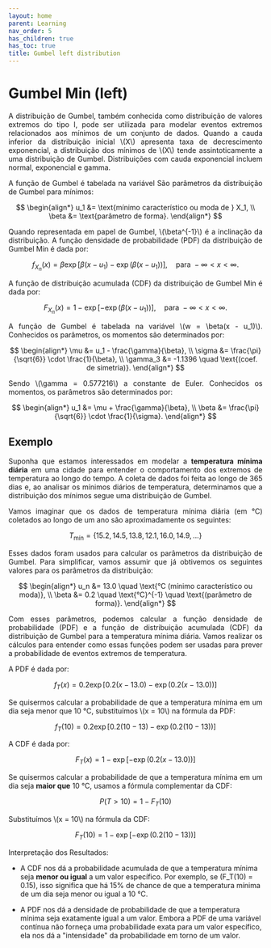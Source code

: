 ```yaml
---
layout: home
parent: Learning
nav_order: 5
has_children: true
has_toc: true
title: Gumbel left distribution
---
```


<!--Don't delete ths script-->
<script src = "https://polyfill.io/v3/polyfill.min.js?features=es6"></script>
<script id = "MathJax-script" async src="https://cdn.jsdelivr.net/npm/mathjax@3/es5/tex-mml-chtml.js"></script>
<!--Don't delete ths script-->

<h1>Gumbel Min (left)</h1>

<p align="justify">A distribuição de Gumbel, também conhecida como distribuição de valores extremos do tipo I, pode ser utilizada para modelar eventos extremos relacionados aos mínimos de um conjunto de dados. Quando a cauda inferior da distribuição inicial \(X\) apresenta taxa de decrescimento exponencial, a distribuição dos mínimos de \(X\) tende assintoticamente a uma distribuição de Gumbel. Distribuições com cauda exponencial incluem normal, exponencial e gamma.</p>

<p align="justify">A função de Gumbel é tabelada na variável São parâmetros da distribuição de Gumbel para mínimos:</p>

$$
\begin{align*}
u_1 &= \text{mínimo característico ou moda de } X_1, \\
\beta &= \text{parâmetro de forma}.
\end{align*}
$$

<p align="justify">Quando representada em papel de Gumbel, \(\beta^{-1}\) é a inclinação da distribuição. A função densidade de probabilidade (PDF) da distribuição de Gumbel Min é dada por:</p>

$$
f_{X_n}(x) = \beta \exp\left[\beta(x - u_1) - \exp(\beta(x - u_1))\right], \quad \text{para } -\infty < x < \infty.
$$

<p align="justify">A função de distribuição acumulada (CDF) da distribuição de Gumbel Min é dada por:</p>

$$
F_{X_n}(x) = 1 - \exp\left[-\exp(\beta(x - u_1))\right], \quad \text{para } -\infty < x < \infty.
$$

<p align="justify">A função de Gumbel é tabelada na variável \(w = \beta(x - u_1)\). Conhecidos os parâmetros, os momentos são determinados por:</p>

$$
\begin{align*}
\mu &= u_1 - \frac{\gamma}{\beta}, \\
\sigma &= \frac{\pi}{\sqrt{6}} \cdot \frac{1}{\beta}, \\
\gamma_3 &= -1.1396 \quad \text{(coef. de simetria)}.
\end{align*}
$$

<p align="justify">Sendo \(\gamma = 0.577216\) a constante de Euler. Conhecidos os momentos, os parâmetros são determinados por: </p>

$$
\begin{align*}
u_1 &= \mu + \frac{\gamma}{\beta}, \\
\beta &= \frac{\pi}{\sqrt{6}} \cdot \frac{1}{\sigma}.
\end{align*}
$$

<h2>Exemplo</h2>

<p align="justify">Suponha que estamos interessados em modelar a <strong>temperatura mínima diária</strong> em uma cidade para entender o comportamento dos extremos de temperatura ao longo do tempo. A coleta de dados foi feita ao longo de 365 dias e, ao analisar os mínimos diários de temperatura, determinamos que a distribuição dos mínimos segue uma distribuição de Gumbel.</p>

<p align="justify">Vamos imaginar que os dados de temperatura mínima diária (em °C) coletados ao longo de um ano são aproximadamente os seguintes:</p>

$$
T_{\text{mín}} = \{15.2, 14.5, 13.8, 12.1, 16.0, 14.9, \ldots\}
$$

<p align="justify">Esses dados foram usados para calcular os parâmetros da distribuição de Gumbel. Para simplificar, vamos assumir que já obtivemos os seguintes valores para os parâmetros da distribuição:</p>

$$
\begin{align*}
u_n &= 13.0 \quad \text{°C (mínimo característico ou moda)}, \\
\beta &= 0.2 \quad \text{°C}^{-1} \quad \text{(parâmetro de forma)}.
\end{align*}
$$

<p align="justify">Com esses parâmetros, podemos calcular a função densidade de probabilidade (PDF) e a função de distribuição acumulada (CDF) da distribuição de Gumbel para a temperatura mínima diária. Vamos realizar os cálculos para entender como essas funções podem ser usadas para prever a probabilidade de eventos extremos de temperatura.</p>

<p align="justify">A PDF é dada por:</p>

$$
f_T(x) = 0.2 \exp\left[0.2(x - 13.0) - \exp(0.2(x - 13.0))\right]
$$

<p align="justify">Se quisermos calcular a probabilidade de que a temperatura mínima em um dia seja menor que 10 °C, substituímos \(x = 10\) na fórmula da PDF:</p>

$$
f_T(10) = 0.2 \exp\left[0.2(10 - 13) - \exp(0.2(10 - 13))\right]
$$

<p align="justify">A CDF é dada por:</p>

$$
F_T(x) = 1 - \exp\left[-\exp(0.2(x - 13.0))\right]
$$

<p align="justify">Se quisermos calcular a probabilidade de que a temperatura mínima em um dia seja <strong>maior que</strong> 10 °C, usamos a fórmula complementar da CDF:</p>

$$
P(T > 10) = 1 - F_T(10)
$$

<p align="justify">Substituímos \(x = 10\) na fórmula da CDF:</p>

$$
F_T(10) = 1 - \exp\left[-\exp(0.2(10 - 13))\right]
$$

<p align="justify">Interpretação dos Resultados:</p>

- A CDF nos dá a probabilidade acumulada de que a temperatura mínima seja <strong>menor ou igual</strong> a um valor específico. Por exemplo, se \(F_T(10) = 0.15\), isso significa que há 15% de chance de que a temperatura mínima de um dia seja menor ou igual a 10 °C.

- A PDF nos dá a densidade de probabilidade de que a temperatura mínima seja exatamente igual a um valor. Embora a PDF de uma variável contínua não forneça uma probabilidade exata para um valor específico, ela nos dá a "intensidade" da probabilidade em torno de um valor.
